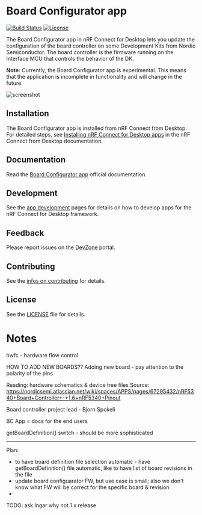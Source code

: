 # Board Configurator app

[![Build Status](https://dev.azure.com/NordicSemiconductor/Wayland/_apis/build/status/pc-nrfconnect-boilerplate?branchName=master)](https://dev.azure.com/NordicSemiconductor/Wayland/_build/latest?definitionId=10&branchName=master)
[![License](https://img.shields.io/badge/license-Modified%20BSD%20License-blue.svg)](LICENSE)

The Board Configurator app in nRF Connect for Desktop lets you update the
configuration of the board controller on some Development Kits from Nordic
Semiconductor. The board controller is the firmware running on the Interface MCU
that controls the behavior of the DK.

**Note:** Currently, the Board Configurator app is experimental. This means that
the application is incomplete in functionality and will change in the future.

![screenshot](resources/screenshot.gif)

## Installation

The Board Configurator app is installed from nRF Connect from Desktop. For
detailed steps, see
[Installing nRF Connect for Desktop apps](https://docs.nordicsemi.com/bundle/nrf-connect-desktop/page/installing_apps.html)
in the nRF Connect from Desktop documentation.

## Documentation

Read the
[Board Configurator app](https://docs.nordicsemi.com/bundle/nrf-connect-board-configurator/page/index.html)
official documentation.

## Development

See the
[app development](https://nordicsemiconductor.github.io/pc-nrfconnect-docs/)
pages for details on how to develop apps for the nRF Connect for Desktop
framework.

## Feedback

Please report issues on the [DevZone](https://devzone.nordicsemi.com) portal.

## Contributing

See the
[infos on contributing](https://nordicsemiconductor.github.io/pc-nrfconnect-docs/contributing)
for details.

## License

See the [LICENSE](LICENSE) file for details.


# Notes
hwfc - hardware flow control

HOW TO ADD NEW BOARDS??
Adding new board - pay attention to the polarity of the pins 

Reading: hardware schematics & device tree files
Source: https://nordicsemi.atlassian.net/wiki/spaces/APPS/pages/67295432/nRF5340+Board+Controller+-+1.6+nRF5340+Pinout

Board controller project lead - Bjorn Spokeli 

BC App = docs for the end users

getBoardDefinition() switch - should be more sophisticated 

-----
Plan:
- to have board definition file selection automatic - have getBoardDefinition() file automatic, like to have list of board revisions in the file
- update board configuarator FW, but use case is small; also we don't know what FW will be correct for the specific board & revision
- 

TODO: ask Ingar why not 1.x release






